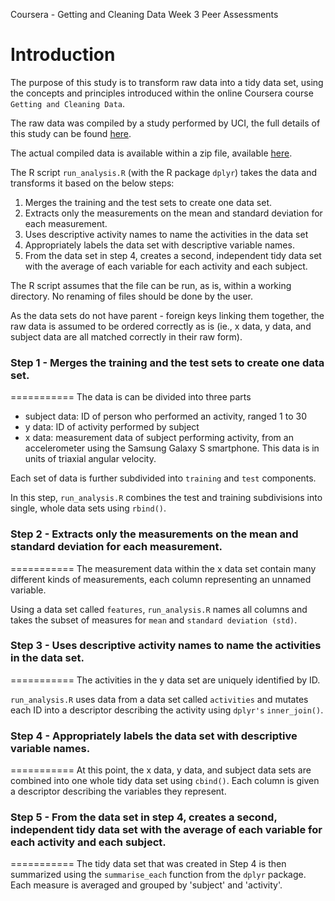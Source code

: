 Coursera - Getting and Cleaning Data
Week 3 Peer Assessments

Introduction
===========

The purpose of this study is to transform raw data into a tidy data set, using the concepts and principles introduced within the online Coursera course `Getting and Cleaning Data`.

The raw data was compiled by a study performed by UCI, the full details of this study can be found [here](http://archive.ics.uci.edu/ml/datasets/Human+Activity+Recognition+Using+Smartphones).

The actual compiled data is available within a zip file, available [here](https://d396qusza40orc.cloudfront.net/getdata%2Fprojectfiles%2FUCI%20HAR%20Dataset.zip).


The R script `run_analysis.R` (with the R package `dplyr`) takes the data  and transforms it based on the below steps:
1. Merges the training and the test sets to create one data set.
2. Extracts only the measurements on the mean and standard deviation for each measurement. 
3. Uses descriptive activity names to name the activities in the data set
4. Appropriately labels the data set with descriptive variable names. 
5. From the data set in step 4, creates a second, independent tidy data set with the average of each variable for each activity and each subject.

The R script assumes that the file can be run, as is, within a working directory.  No renaming of files should be done by the user.

As the data sets do not have parent - foreign keys linking them together, the raw data is assumed to be ordered correctly as is (ie., x data, y data, and subject data are all matched correctly in their raw form).

### Step 1 - Merges the training and the test sets to create one data set.
===========
The data is can be divided into three parts
* subject data: ID of person who performed an activity, ranged 1 to 30
* y data: ID of activity performed by subject
* x data: measurement data of subject performing activity, from an accelerometer using the Samsung Galaxy S smartphone.  This data is in units of triaxial angular velocity.

Each set of data is further subdivided into `training` and `test` components.  

In this step, `run_analysis.R` combines the test and training subdivisions into single, whole data sets using `rbind()`.

### Step 2 - Extracts only the measurements on the mean and standard deviation for each measurement.
===========
The measurement data within the x data set contain many different kinds of measurements, each column representing an unnamed variable.

Using a data set called `features`, `run_analysis.R` names all columns and takes the subset of measures for `mean` and `standard deviation (std)`.

### Step 3 - Uses descriptive activity names to name the activities in the data set.
===========
The activities in the y data set are uniquely identified by ID.

`run_analysis.R` uses data from a data set called `activities` and mutates each ID into a descriptor describing the activity using `dplyr's` `inner_join()`.

### Step 4 - Appropriately labels the data set with descriptive variable names. 
===========
At this point, the x data, y data, and subject data sets are combined into one whole tidy data set using `cbind()`.  Each column is given a descriptor describing the variables they represent.

### Step 5 - From the data set in step 4, creates a second, independent tidy data set with the average of each variable for each activity and each subject.
===========
The tidy data set that was created in Step 4 is then summarized using the `summarise_each` function from the `dplyr` package.  Each measure is averaged and grouped by 'subject' and 'activity'.

